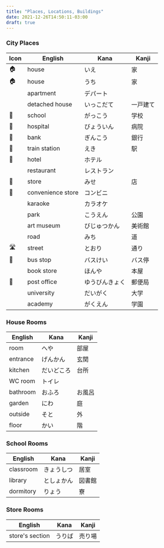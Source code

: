 ```yaml
---
title: "Places, Locations, Buildings"
date: 2021-12-26T14:50:11-03:00
draft: true
---
```

### City Places
| Icon | English           | Kana           | Kanji    |
|------|-------------------| ---------------|----------|
| 🏠   | house             | いえ           | 家       |
| 🏠   | house             | うち           | 家       |
|      | apartment         | デパート       |          |
|      | detached house    | いっこだて     | 一戸建て |
| 🏫   | school            | がっこう       | 学校     |
| 🏥   | hospital          | びょういん     | 病院     |
| 🏦   | bank              | ぎんこう       | 銀行     |
| 🚉   | train station     | えき           | 駅       |
| 🏨   | hotel             | ホテル         |          |
|      | restaurant        | レストラン     |          |
| 🏬   | store             | みせ           | 店       |
| 🏪   | convenience store | コンビニ       |          |
|      | karaoke           | カラオケ       |          |
|      | park              | こうえん       | 公園     |
|      | art museum        | びじゅつかん   | 美術館   |
|      | road              | みち           | 道       |
| 🛣️   | street            | とおり         | 通り     |
| 🚏   | bus stop          | バスけい       | バス停   |
|      | book store        | ほんや         | 本屋     |
| 🏣   | post office       | ゆうびんきょく | 郵便局   |
|      | university        | だいがく       | 大学     |
|      | academy           | がくえん       | 学園     |

### House Rooms
| English  | Kana       | Kanji  |
|----------|------------|--------|
| room     | へや       | 部屋   |
| entrance | げんかん   | 玄関   |
| kitchen  | だいどころ | 台所   |
| WC room  | トイレ     |        |
| bathroom | おふろ     | お風呂 |
| garden   | にわ       | 庭     |
| outside  | そと       | 外     |
| floor    | かい       | 階     |

### School Rooms
| English   | Kana       | Kanji  |
|-----------|------------|--------|
| classroom | きょうしつ | 居室   | 
| library   | としょかん | 図書館 |
| dormitory | りょう     | 寮     |

### Store Rooms
| English         | Kana   | Kanji  |
|-----------------|--------|--------|
| store's section | うりば | 売り場 |
